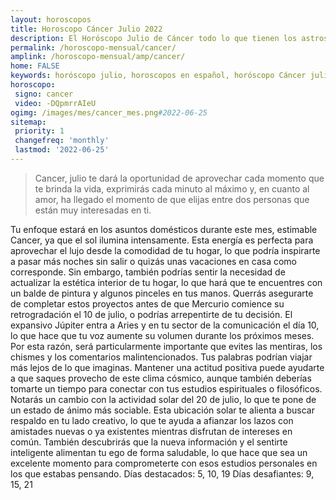 ```yaml
---
layout: horoscopos
title: Horoscopo Cáncer Julio 2022
description: El Horóscopo Julio de Cáncer todo lo que tienen los astros preparados para este mes, amor, trabajo, familia. Todo sobre astrologia, tarot, predicciones. Horoscopo gratis en español, predicciones y astrología.
permalink: /horoscopo-mensual/cancer/
amplink: /horoscopo-mensual/amp/cancer/
home: FALSE
keywords: horóscopo julio, horoscopos en español, horóscopo Cáncer julio , horóscopo esperanza gracia, horoscop, horóscopos gratis, horoscopo Cáncer, Tarot, Astrologia, Zodíaco, Cáncer, horoscopo gratis, horoscopo del mes 
horoscopo:
 signo: cancer
 video: -DQpmrrAIeU
ogimg: /images/mes/cancer_mes.png#2022-06-25
sitemap:
 priority: 1
 changefreq: 'monthly'
 lastmod: '2022-06-25'
---
```



 > Cancer, julio te dará la oportunidad de aprovechar cada momento que te brinda la vida, exprimirás cada minuto al máximo y, en cuanto al amor, ha llegado el momento de que elijas entre dos personas que están muy interesadas en ti.



Tu enfoque estará en los asuntos domésticos durante este mes, estimable Cancer, ya que el sol ilumina intensamente. Esta energía es perfecta para aprovechar el lujo desde la comodidad de tu hogar, lo que podría inspirarte a pasar más noches sin salir o quizás unas vacaciones en casa como corresponde. Sin embargo, también podrías sentir la necesidad de actualizar la estética interior de tu hogar, lo que hará que te encuentres con un balde de pintura y algunos pinceles en tus manos. Querrás asegurarte de completar estos proyectos antes de que Mercurio comience su retrogradación el 10 de julio, o podrías arrepentirte de tu decisión.
El expansivo Júpiter entra a Aries y en tu sector de la comunicación el día 10, lo que hace que tu voz aumente su volumen durante los próximos meses. Por esta razón, será particularmente importante que evites las mentiras, los chismes y los comentarios malintencionados. Tus palabras podrían viajar más lejos de lo que imaginas. Mantener una actitud positiva puede ayudarte a que saques provecho de este clima cósmico, aunque también deberías tomarte un tiempo para conectar con tus estudios espirituales o filosóficos.
Notarás un cambio con la actividad solar del 20 de julio, lo que te pone de un estado de ánimo más sociable. Esta ubicación solar te alienta a buscar respaldo en tu lado creativo, lo que te ayuda a afianzar los lazos con amistades nuevas o ya existentes mientras disfrutan de intereses en común. También descubrirás que la nueva información y el sentirte inteligente alimentan tu ego de forma saludable, lo que hace que sea un excelente momento para comprometerte con esos estudios personales en los que estabas pensando.
Días destacados: 5, 10, 19
Días desafiantes: 9, 15, 21
